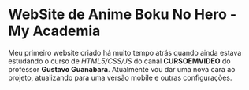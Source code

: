 # WebSite de Anime Boku No Hero - My Academia

Meu primeiro website criado há muito tempo atrás quando ainda estava estudando o curso de _HTML5/CSS/JS_ do canal **CURSOEMVIDEO** do professor **Gustavo Guanabara**. Atualmente vou dar uma nova cara ao projeto, atualizando para uma versão mobile e outras configurações.
